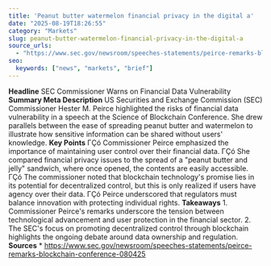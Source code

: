 ```yaml
---
title: 'Peanut butter watermelon financial privacy in the digital a'
date: "2025-08-19T18:26:55"
category: "Markets"
slug: peanut-butter-watermelon-financial-privacy-in-the-digital-a
source_urls:
  - "https://www.sec.gov/newsroom/speeches-statements/peirce-remarks-blockchain-conference-080425"
seo:
  keywords: ["news", "markets", "brief"]
---
```

**Headline** SEC Commissioner Warns on Financial Data Vulnerability  **Summary Meta Description** US Securities and Exchange Commission (SEC) Commissioner Hester M. Peirce highlighted the risks of financial data vulnerability in a speech at the Science of Blockchain Conference. She drew parallels between the ease of spreading peanut butter and watermelon to illustrate how sensitive information can be shared without users' knowledge.  **Key Points**  ΓÇó Commissioner Peirce emphasized the importance of maintaining user control over their financial data. ΓÇó She compared financial privacy issues to the spread of a "peanut butter and jelly" sandwich, where once opened, the contents are easily accessible. ΓÇó The commissioner noted that blockchain technology's promise lies in its potential for decentralized control, but this is only realized if users have agency over their data. ΓÇó Peirce underscored that regulators must balance innovation with protecting individual rights.  **Takeaways**  1. Commissioner Peirce's remarks underscore the tension between technological advancement and user protection in the financial sector. 2. The SEC's focus on promoting decentralized control through blockchain highlights the ongoing debate around data ownership and regulation.  **Sources** * https://www.sec.gov/newsroom/speeches-statements/peirce-remarks-blockchain-conference-080425 
